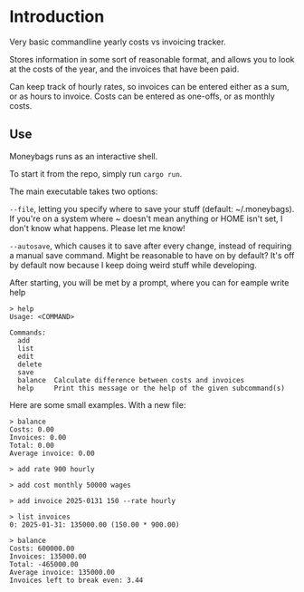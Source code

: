 # Introduction

Very basic commandline yearly costs vs invoicing tracker.

Stores information in some sort of reasonable format, and allows you to look
 at the costs of the year, and the invoices that have been paid.

Can keep track of hourly rates, so invoices can be entered either as a sum, or as hours to invoice.
Costs can be entered as one-offs, or as monthly costs.

## Use

Moneybags runs as an interactive shell.

To start it from the repo, simply run ```cargo run```.

The main executable takes two options:

```--file```, letting you specify where to save your stuff (default: ~/.moneybags). If you're on a system where ~ doesn't mean anything or HOME isn't set, I don't know what happens. Please let me know!

```--autosave```, which causes it to save after every change, instead of requiring a manual save command. Might be reasonable to have on by default? It's off by default now because I keep doing weird stuff while developing.

After starting, you will be met by a prompt, where you can for eample write help
```
> help
Usage: <COMMAND>

Commands:
  add      
  list     
  edit     
  delete   
  save     
  balance  Calculate difference between costs and invoices
  help     Print this message or the help of the given subcommand(s)
```

Here are some small examples. With a new file:
```
> balance
Costs: 0.00
Invoices: 0.00
Total: 0.00
Average invoice: 0.00

> add rate 900 hourly

> add cost monthly 50000 wages

> add invoice 2025-0131 150 --rate hourly

> list invoices
0: 2025-01-31: 135000.00 (150.00 * 900.00)

> balance
Costs: 600000.00
Invoices: 135000.00
Total: -465000.00
Average invoice: 135000.00
Invoices left to break even: 3.44
